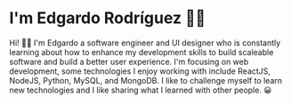 #  I'm Edgardo Rodríguez 👋🏼

Hi! 👋🏼 I'm Edgardo a software engineer and UI designer who is constantly learning about how to enhance my development skills to build scaleable software and build a better user experience.
I'm focusing on web development, some technologies I enjoy working with include ReactJS, NodeJS, Python, MySQL, and MongoDB.
I like to challenge myself to learn new technologies and I like sharing what I learned with other people. 😀
